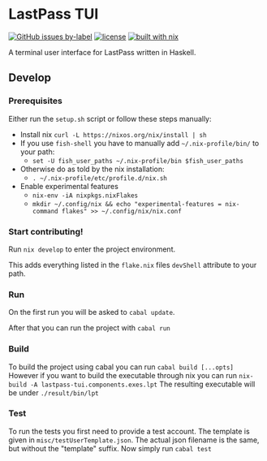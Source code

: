# LastPass TUI
[![GitHub issues by-label](https://img.shields.io/github/workflow/status/skykanin/lastpass-tui/Haskell%20CI?logo=GitHub&style=for-the-badge)](https://github.com/skykanin/lastpass-tui/actions?query=workflow%3A%22Haskell+CI%22)
[![license](https://img.shields.io/github/license/skykanin/lastpass-tui?color=%23BD0000&style=for-the-badge)](https://www.gnu.org/licenses/gpl-3.0.en.html)
[![built with nix](https://builtwithnix.org/badge.svg)](https://builtwithnix.org)

A terminal user interface for LastPass written in Haskell.

## Develop
### Prerequisites
Either run the `setup.sh` script or follow these steps manually:
- Install nix `curl -L https://nixos.org/nix/install | sh`
- If you use `fish-shell` you have to manually add `~/.nix-profile/bin/` to your path:
  - `set -U fish_user_paths ~/.nix-profile/bin $fish_user_paths`
- Otherwise do as told by the nix installation: 
  - `. ~/.nix-profile/etc/profile.d/nix.sh`
- Enable experimental features 
  - `nix-env -iA nixpkgs.nixFlakes`
  - `mkdir ~/.config/nix && echo "experimental-features = nix-command flakes" >> ~/.config/nix/nix.conf`

### Start contributing!
Run `nix develop` to enter the project environment.

This adds everything listed in the `flake.nix` files `devShell` attribute to your path.
### Run
On the first run you will be asked to `cabal update`.

After that you can run the project with
`cabal run`

### Build
To build the project using cabal you can run
`cabal build [...opts]`
However if you want to build the executable through nix you can run
`nix-build -A lastpass-tui.components.exes.lpt`
The resulting executable will be under `./result/bin/lpt`

### Test
To run the tests you first need to provide a test account. The template is given in
`misc/testUserTemplate.json`. The actual json filename is the same, but without the
"template" suffix. Now simply run
`cabal test`

